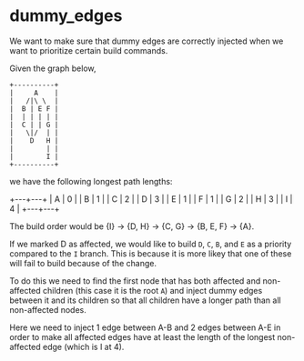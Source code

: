 # dummy_edges

We want to make sure that dummy edges are correctly injected when we want
to prioritize certain build commands.

Given the graph below,

    +----------+
    |     A    |
    |   /|\ \  |
    |  B | E F |
    |  | | | | |
    |  C | | G |
    |   \|/  | |
    |    D   H |
    |        | |
    |        I |
    +----------+

we have the following longest path lengths:


+---+---+
| A | 0 |
| B | 1 |
| C | 2 |
| D | 3 |
| E | 1 |
| F | 1 |
| G | 2 |
| H | 3 |
| I | 4 |
+---+---+

The build order would be {I} -> {D, H} -> {C, G} -> {B, E, F} -> {A}.

If we marked D as affected, we would like to build `D`, `C`, `B`, and `E` as a priority
compared to the `I` branch.  This is because it is more likey that one of these will
fail to build because of the change.

To do this we need to find the first node that has both affected and non-affected
children (this case it is the root `A`) and inject dummy edges between it and its
children so that all children have a longer path than all non-affected nodes.

Here we need to inject 1 edge between A-B and 2 edges between A-E in order to
make all affected edges have at least the length of the longest non-affected
edge (which is I at 4).
